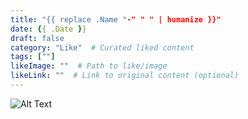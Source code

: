 ```yaml
---
title: "{{ replace .Name "-" " " | humanize }}"
date: {{ .Date }}
draft: false
category: "Like"  # Curated liked content
tags: [""]
likeImage: ""  # Path to like/image
likeLink: ""  # Link to original content (optional)
---
```

![Alt Text](/img/like/YOUR-IMAGE)
